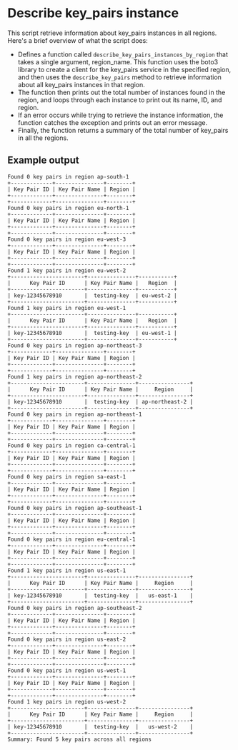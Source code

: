 # Describe key_pairs instance

This script retrieve information about key_pairs instances in all regions. Here's a brief overview of what the script does:

* Defines a function called `describe_key_pairs_instances_by_region` that takes a single argument, region_name. This function uses the boto3 library to create a client for the key_pairs service in the specified region, and then uses the `describe_key_pairs` method to retrieve information about all key_pairs instances in that region.
* The function then prints out the total number of instances found in the region, and loops through each instance to print out its name, ID, and region.
* If an error occurs while trying to retrieve the instance information, the function catches the exception and prints out an error message.
* Finally, the function returns a summary of the total number of key_pairs in all the regions.

## Example output

```shell
Found 0 key pairs in region ap-south-1
+-------------+---------------+--------+
| Key Pair ID | Key Pair Name | Region |
+-------------+---------------+--------+
+-------------+---------------+--------+
Found 0 key pairs in region eu-north-1
+-------------+---------------+--------+
| Key Pair ID | Key Pair Name | Region |
+-------------+---------------+--------+
+-------------+---------------+--------+
Found 0 key pairs in region eu-west-3
+-------------+---------------+--------+
| Key Pair ID | Key Pair Name | Region |
+-------------+---------------+--------+
+-------------+---------------+--------+
Found 1 key pairs in region eu-west-2
+-----------------------+---------------+-----------+
|      Key Pair ID      | Key Pair Name |   Region  |
+-----------------------+---------------+-----------+
| key-12345678910       |  testing-key  | eu-west-2 |
+-----------------------+---------------+-----------+
Found 1 key pairs in region eu-west-1
+-----------------------+---------------+-----------+
|      Key Pair ID      | Key Pair Name |   Region  |
+-----------------------+---------------+-----------+
| key-12345678910       |  testing-key  | eu-west-1 |
+-----------------------+---------------+-----------+
Found 0 key pairs in region ap-northeast-3
+-------------+---------------+--------+
| Key Pair ID | Key Pair Name | Region |
+-------------+---------------+--------+
+-------------+---------------+--------+
Found 1 key pairs in region ap-northeast-2
+-----------------------+---------------+----------------+
|      Key Pair ID      | Key Pair Name |     Region     |
+-----------------------+---------------+----------------+
| key-12345678910       |  testing-key  | ap-northeast-2 |
+-----------------------+---------------+----------------+
Found 0 key pairs in region ap-northeast-1
+-------------+---------------+--------+
| Key Pair ID | Key Pair Name | Region |
+-------------+---------------+--------+
+-------------+---------------+--------+
Found 0 key pairs in region ca-central-1
+-------------+---------------+--------+
| Key Pair ID | Key Pair Name | Region |
+-------------+---------------+--------+
+-------------+---------------+--------+
Found 0 key pairs in region sa-east-1
+-------------+---------------+--------+
| Key Pair ID | Key Pair Name | Region |
+-------------+---------------+--------+
+-------------+---------------+--------+
Found 0 key pairs in region ap-southeast-1
+-------------+---------------+--------+
| Key Pair ID | Key Pair Name | Region |
+-------------+---------------+--------+
+-------------+---------------+--------+
Found 0 key pairs in region eu-central-1
+-------------+---------------+--------+
| Key Pair ID | Key Pair Name | Region |
+-------------+---------------+--------+
+-------------+---------------+--------+
Found 1 key pairs in region us-east-1
+-----------------------+---------------+----------------+
|      Key Pair ID      | Key Pair Name |     Region     |
+-----------------------+---------------+----------------+
| key-12345678910       |  testing-key  |   us-east-1    |
+-----------------------+---------------+----------------+
Found 0 key pairs in region ap-southeast-2
+-------------+---------------+--------+
| Key Pair ID | Key Pair Name | Region |
+-------------+---------------+--------+
+-------------+---------------+--------+
Found 0 key pairs in region us-east-2
+-------------+---------------+--------+
| Key Pair ID | Key Pair Name | Region |
+-------------+---------------+--------+
+-------------+---------------+--------+
Found 0 key pairs in region us-west-1
+-------------+---------------+--------+
| Key Pair ID | Key Pair Name | Region |
+-------------+---------------+--------+
+-------------+---------------+--------+
Found 1 key pairs in region us-west-2
+-----------------------+---------------+----------------+
|      Key Pair ID      | Key Pair Name |     Region     |
+-----------------------+---------------+----------------+
| key-12345678910       |  testing-key  |   us-west-2    |
+-----------------------+---------------+----------------+
Summary: Found 5 key pairs across all regions

```
